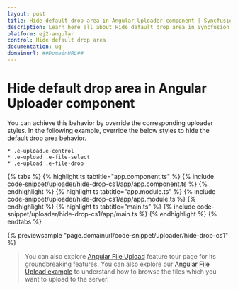 ```yaml
---
layout: post
title: Hide default drop area in Angular Uploader component | Syncfusion
description: Learn here all about Hide default drop area in Syncfusion Angular Uploader component of Syncfusion Essential JS 2 and more.
platform: ej2-angular
control: Hide default drop area 
documentation: ug
domainurl: ##DomainURL##
---
```


# Hide default drop area in Angular Uploader component

You can achieve this behavior by override the corresponding uploader styles. In the following example, override the below styles to hide the default drop area behavior.

    * .e-upload.e-control
    * .e-upload .e-file-select
    * .e-upload .e-file-drop

{% tabs %}
{% highlight ts tabtitle="app.component.ts" %}
{% include code-snippet/uploader/hide-drop-cs1/app/app.component.ts %}
{% endhighlight %}
{% highlight ts tabtitle="app.module.ts" %}
{% include code-snippet/uploader/hide-drop-cs1/app/app.module.ts %}
{% endhighlight %}
{% highlight ts tabtitle="main.ts" %}
{% include code-snippet/uploader/hide-drop-cs1/app/main.ts %}
{% endhighlight %}
{% endtabs %}
  
{% previewsample "page.domainurl/code-snippet/uploader/hide-drop-cs1" %}

> You can also explore [Angular File Upload](https://www.syncfusion.com/angular-ui-components/angular-file-upload) feature tour page for its groundbreaking features. You can also explore our [Angular File Upload example](https://ej2.syncfusion.com/angular/demos/#/material/uploader/default) to understand how to browse the files which you want to upload to the server.
